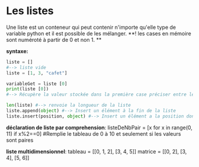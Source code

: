 # Les listes
Une liste est un conteneur qui peut contenir n'importe qu'elle type de variable python et il est possible de les mélanger.
**! les cases en mémoire sont numéroté à partir de 0 et non 1. **

**syntaxe:**
```python
liste = []
#--> liste vide
liste = [1, 3, "cafet"]
``` 

```python
variableGet = liste [0]
print(liste [0])
#--> Récupère la valeur stockée dans la première case préciser entre les crochets
``` 

```python
len(liste) #--> renvoie la longueur de la liste
liste.append(object) #--> Insert un élément à la fin de la liste
liste.insert(position, object) #--> Insert un élément a la position donnée
```

**déclaration de liste  par comprehension**:
listeDeNbPair = [x for x in range(0, 11) if x%2==0] #Remplie le tableau de 0 à 10 et seulement si les valeurs sont paires


**liste multidimensionnel**:
tableau = [[0, 1, 2], [3, 4, 5]]
matrice = [[0, 2], [3, 4], [5, 6]]